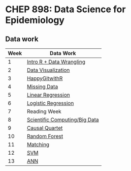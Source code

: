 # CHEP 898: Data Science for Epidemiology

## Data work

Week |	Data Work | 
-----|---------- | 
1	| [Intro R + Data Wrangling](https://github.com/walkabilly/data_science_for_epi_usask/blob/main/Data%20Work/data_wrangling.md) | 
2	| [Data Visualization](https://github.com/walkabilly/data_science_for_epi_usask/blob/main/Data%20Work/data_visualization.md) | 
3	| [HappyGitwithR](https://happygitwithr.com/) | | 
4	| [Missing Data](https://github.com/walkabilly/data_science_for_epi_usask/blob/main/Data%20Work/missing_data.md) | 
5	| [Linear Regression](https://github.com/walkabilly/data_science_for_epi_usask/blob/main/Data%20Work/linear_regression.md) |
6	| [Logistic Regression]() |
7	| Reading Week	| 
8	| [Scientific Computing/Big Data]() | 
9	| [Causal Quartet]() | 
10 | [Random Forest]() |  
11 | [Matching]() | 
12 | [SVM]() | 
13 | [ANN]() | 
